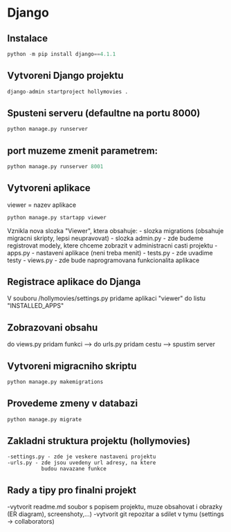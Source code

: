 # Django

## Instalace
```python
python -m pip install django==4.1.1
```

## Vytvoreni Django projektu
```python
django-admin startproject hollymovies .
```

## Spusteni serveru (defaultne na portu 8000)
```python
python manage.py runserver
```

## port muzeme zmenit parametrem:
```python
python manage.py runserver 8001
```


## Vytvoreni aplikace

viewer = nazev aplikace
```python
python manage.py startapp viewer
```
Vznikla nova slozka "Viewer", ktera obsahuje:
    - slozka migrations (obsahuje migracni skripty, lepsi neupravovat)
    - slozka admin.py - zde budeme registrovat modely, ktere chceme zobrazit
                       v administracni casti projektu
    - apps.py - nastaveni aplikace (neni treba menit)
    - tests.py - zde uvadime testy
    - views.py - zde bude naprogramovana funkcionalita aplikace


## Registrace aplikace do Djanga

V souboru /hollymovies/settings.py pridame aplikaci "viewer" do listu "INSTALLED_APPS"



## Zobrazovani obsahu
do views.py pridam funkci --> do urls.py pridam cestu --> spustim server


## Vytvoreni migracniho skriptu
```python
python manage.py makemigrations
```

## Provedeme zmeny v databazi
```python
python manage.py migrate
```

## Zakladni struktura projektu (hollymovies)
    -settings.py - zde je veskere nastaveni projektu
    -urls.py - zde jsou uvedeny url adresy, na ktere 
               budou navazane funkce

## Rady a tipy pro finalni projekt

-vytvorit readme.md soubor s popisem projektu, muze obsahovat
i obrazky (ER diagram), screenshoty,...)
-vytvorit git repozitar a sdilet v tymu (settings -> collaborators)
